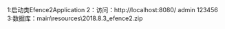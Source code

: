 1:启动类Efence2Application
2：访问：http://localhost:8080/   admin  123456
3:数据库：main\resources\2018.8.3_efence2.zip

